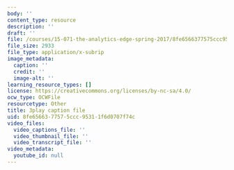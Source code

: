 ```yaml
---
body: ''
content_type: resource
description: ''
draft: ''
file: /courses/15-071-the-analytics-edge-spring-2017/8fe6566377575ccc95311f6d0707f74c_Y8dMlEv-epg.vtt
file_size: 2933
file_type: application/x-subrip
image_metadata:
  caption: ''
  credit: ''
  image-alt: ''
learning_resource_types: []
license: https://creativecommons.org/licenses/by-nc-sa/4.0/
ocw_type: OCWFile
resourcetype: Other
title: 3play caption file
uid: 8fe65663-7757-5ccc-9531-1f6d0707f74c
video_files:
  video_captions_file: ''
  video_thumbnail_file: ''
  video_transcript_file: ''
video_metadata:
  youtube_id: null
---
```


